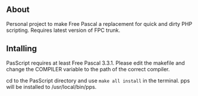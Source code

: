 ## About

Personal project to make Free Pascal a replacement for quick and dirty PHP scripting. Requires latest version of FPC trunk.

## Intalling

PasScript requires at least Free Pascal 3.3.1. Please edit the makefile and change the COMPILER variable to the path of the correct compiler.

cd to the PasScript directory and use `make all install` in the terminal. pps will be installed to /usr/local/bin/pps.